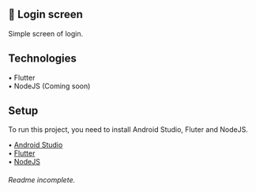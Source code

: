 <h2>🚀 Login screen</h2>

Simple screen of login.

<h2> Technologies </h2>
• Flutter <br>
• NodeJS (Coming soon)

## Setup
To run this project, you need to install Android Studio, Fluter and NodeJS.

•  [Android Studio](https://developer.android.com/studio?gclid=CjwKCAjwyqWkBhBMEiwAp2yUFiRxEdnxnMIjCvyee90VBTnXO4Tmgmxstp6W5Y_Adb-OUrc-TT1LjxoCeVYQAvD_BwE&gclsrc=aw.ds)<br>
•  [Flutter](https://docs.flutter.dev/get-started/install)<br>
•  [NodeJS](https://nodejs.org/en/download)

<h6>Readme incomplete.<h6>
